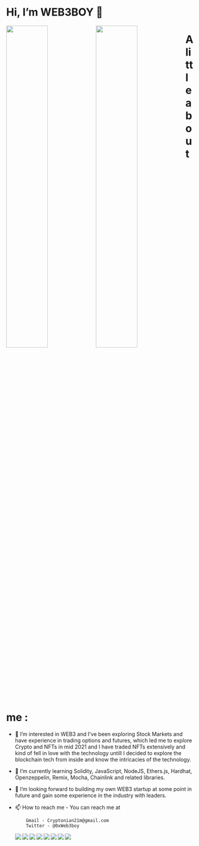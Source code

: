  # Hi, I’m WEB3BOY 👋
 
 <img align="left" width="47%" src="https://github-readme-stats.vercel.app/api?username=0xWeb3boy&show_icons=true&theme=radical" />
 
 <img align="left" width="47%" src="https://github-readme-stats.vercel.app/api/top-langs/?username=0xWeb3boy&layout=compact" />
 

 

# A little about me :

- 👀 I’m interested in WEB3 and I've been exploring Stock Markets and have experience in trading options and futures,
      which led me to explore Crypto and NFTs in mid 2021 and I have traded NFTs extensively and kind of fell in love with the technology
      untill I decided to explore the blockchain tech from inside and know the intricacies of the technology.
      
     
- 🌱 I’m currently learning Solidity, JavaScript, NodeJS, Ethers.js, Hardhat, Openzeppelin, Remix, Mocha, Chainlink and related libraries.

- 💞️ I’m looking forward to building my own WEB3 startup at some point in future and gain some experience in the industry with leaders.

- 📫 How to reach me - You can reach me at 

          Gmail - Cryptonian21m@gmail.com
          Twitter - @0xWeb3boy
          
           
  
   <img align="left" src="https://img.shields.io/badge/node.js-6DA55F?style=for-the-badge&logo=node.js&logoColor=white" />
  
  <img align="left" src="https://img.shields.io/badge/Next-black?style=for-the-badge&logo=next.js&logoColor=white" />
  
  <img align="left" src="https://img.shields.io/badge/react-%2320232a.svg?style=for-the-badge&logo=react&logoColor=%2361DAFB" />
  
  <img align="left" src="https://img.shields.io/badge/remix-%23000.svg?style=for-the-badge&logo=remix&logoColor=white" />
  
  <img align="left" src="https://img.shields.io/badge/tailwindcss-%2338B2AC.svg?style=for-the-badge&logo=tailwind-css&logoColor=white" />
  
  <img align="left" src="https://img.shields.io/badge/javascript-%23323330.svg?style=for-the-badge&logo=javascript&logoColor=%23F7DF1E" />
  
  <img align="left" src="https://img.shields.io/badge/Solidity-%23363636.svg?style=for-the-badge&logo=solidity&logoColor=white" />
  
  <img align="left" src="https://img.shields.io/badge/typescript-%23007ACC.svg?style=for-the-badge&logo=typescript&logoColor=white" />
              

<!---
mahendrabhishekmishra/mahendrabhishekmishra is a ✨ special ✨ repository because its `README.md` (this file) appears on your GitHub profile.
You can click the Preview link to take a look at your changes.
--->
